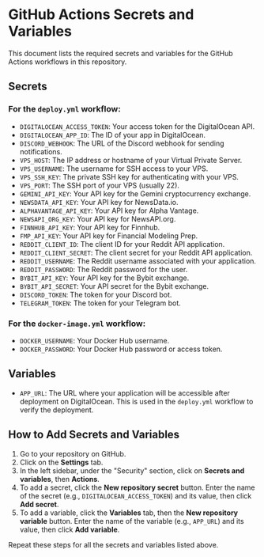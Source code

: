 # GitHub Actions Secrets and Variables

This document lists the required secrets and variables for the GitHub Actions workflows in this repository.

## Secrets

### For the `deploy.yml` workflow:

*   `DIGITALOCEAN_ACCESS_TOKEN`: Your access token for the DigitalOcean API.
*   `DIGITALOCEAN_APP_ID`: The ID of your app in DigitalOcean.
*   `DISCORD_WEBHOOK`: The URL of the Discord webhook for sending notifications.
*   `VPS_HOST`: The IP address or hostname of your Virtual Private Server.
*   `VPS_USERNAME`: The username for SSH access to your VPS.
*   `VPS_SSH_KEY`: The private SSH key for authenticating with your VPS.
*   `VPS_PORT`: The SSH port of your VPS (usually 22).
*   `GEMINI_API_KEY`: Your API key for the Gemini cryptocurrency exchange.
*   `NEWSDATA_API_KEY`: Your API key for NewsData.io.
*   `ALPHAVANTAGE_API_KEY`: Your API key for Alpha Vantage.
*   `NEWSAPI_ORG_KEY`: Your API key for NewsAPI.org.
*   `FINNHUB_API_KEY`: Your API key for Finnhub.
*   `FMP_API_KEY`: Your API key for Financial Modeling Prep.
*   `REDDIT_CLIENT_ID`: The client ID for your Reddit API application.
*   `REDDIT_CLIENT_SECRET`: The client secret for your Reddit API application.
*   `REDDIT_USERNAME`: The Reddit username associated with your application.
*   `REDDIT_PASSWORD`: The Reddit password for the user.
*   `BYBIT_API_KEY`: Your API key for the Bybit exchange.
*   `BYBIT_API_SECRET`: Your API secret for the Bybit exchange.
*   `DISCORD_TOKEN`: The token for your Discord bot.
*   `TELEGRAM_TOKEN`: The token for your Telegram bot.

### For the `docker-image.yml` workflow:

*   `DOCKER_USERNAME`: Your Docker Hub username.
*   `DOCKER_PASSWORD`: Your Docker Hub password or access token.

## Variables

*   `APP_URL`: The URL where your application will be accessible after deployment on DigitalOcean. This is used in the `deploy.yml` workflow to verify the deployment.

## How to Add Secrets and Variables

1.  Go to your repository on GitHub.
2.  Click on the **Settings** tab.
3.  In the left sidebar, under the "Security" section, click on **Secrets and variables**, then **Actions**.
4.  To add a secret, click the **New repository secret** button. Enter the name of the secret (e.g., `DIGITALOCEAN_ACCESS_TOKEN`) and its value, then click **Add secret**.
5.  To add a variable, click the **Variables** tab, then the **New repository variable** button. Enter the name of the variable (e.g., `APP_URL`) and its value, then click **Add variable**.

Repeat these steps for all the secrets and variables listed above.
